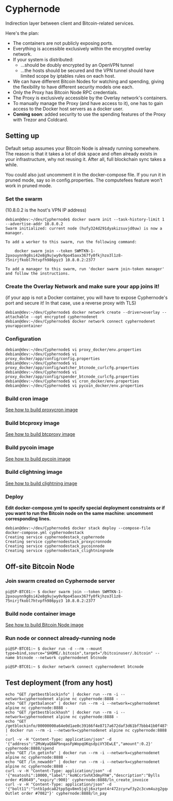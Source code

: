 # Cyphernode

Indirection layer between client and Bitcoin-related services.

Here's the plan:

- The containers are not publicly exposing ports.
- Everything is accessible exclusively within the encrypted overlay network.
- If your system is distributed:
  - ...should be doubly encrypted by an OpenVPN tunnel
  - ...the hosts should be secured and the VPN tunnel should have limited scope by iptables rules on each host.
- We can have different Bitcoin Nodes for watching and spending, giving the flexibility to have different security models one each.
- Only the Proxy has Bitcoin Node RPC credentials.
- The Proxy is exclusively accessible by the Overlay network's containers.
- To manually manage the Proxy (and have access to it), one has to gain access to the Docker host servers as a docker user.
- **Coming soon**: added security to use the spending features of the Proxy with Trezor and Coldcard.

## Setting up

Default setup assumes your Bitcoin Node is already running somewhere.  The reason is that it takes a lot of disk space and often already exists in your infrastructure, why not reusing it.  After all, full blockchain sync takes a while.

You could also just uncomment it in the docker-compose file.  If you run it in pruned mode, say so in config.properties.  The computefees feature won't work in pruned mode.

### Set the swarm
(10.8.0.2 is the host's VPN IP address)

```shell
debian@dev:~/dev/Cyphernode$ docker swarm init --task-history-limit 1 --advertise-addr 10.8.0.2
Swarm initialized: current node (hufy324d291dyakizsuvjd0uw) is now a manager.

To add a worker to this swarm, run the following command:

    docker swarm join --token SWMTKN-1-2pxouynn9g8si42e8g9ujwy0v9po45axx367fy0fkjhzo3l1z8-75nirjfkobl7htvpfh986pyz3 10.8.0.2:2377

To add a manager to this swarm, run 'docker swarm join-token manager' and follow the instructions.
```

### Create the Overlay Network and make sure your app joins it!
(if your app is not a Docker container, you will have to expose Cyphernode's port and secure it!  In that case, use a reverse proxy with TLS)

```shell
debian@dev:~/dev/Cyphernode$ docker network create --driver=overlay --attachable --opt encrypted cyphernodenet
debian@dev:~/dev/Cyphernode$ docker network connect cyphernodenet yourappcontainer
```

### Configuration

```shell
debian@dev:~/dev/Cyphernode$ vi proxy_docker/env.properties
debian@dev:~/dev/Cyphernode$ vi proxy_docker/app/config/config.properties
debian@dev:~/dev/Cyphernode$ vi proxy_docker/app/config/watcher_btcnode_curlcfg.properties
debian@dev:~/dev/Cyphernode$ vi proxy_docker/app/config/spender_btcnode_curlcfg.properties
debian@dev:~/dev/Cyphernode$ vi cron_docker/env.properties
debian@dev:~/dev/Cyphernode$ vi pycoin_docker/env.properties
```

### Build cron image

[See how to build proxycron image](../cron_docker)

### Build btcproxy image

[See how to build btcproxy image](../proxy_docker)

### Build pycoin image

[See how to build pycoin image](../pycoin_docker)

### Build clightning image

[See how to build clightning image](https://github.com/SatoshiPortal/dockers/tree/master/rpi/LN/c-lightning)

### Deploy

**Edit docker-compose.yml to specify special deployment constraints or if you want to run the Bitcoin node on the same machine: uncomment corresponding lines.**

```shell
debian@dev:~/dev/Cyphernode$ docker stack deploy --compose-file docker-compose.yml cyphernodestack
Creating service cyphernodestack_cyphernode
Creating service cyphernodestack_proxycronnode
Creating service cyphernodestack_pycoinnode
Creating service cyphernodestack_clightningnode
```

## Off-site Bitcoin Node

### Join swarm created on Cyphernode server

```shell
pi@SP-BTC01:~ $ docker swarm join --token SWMTKN-1-2pxouynn9g8si42e8g9ujwy0v9po45axx367fy0fkjhzo3l1z8-75nirjfkobl7htvpfh986pyz3 10.8.0.2:2377
```

### Build node container image

[See how to build Bitcoin Node image](https://github.com/SatoshiPortal/dockers/tree/master/rpi/bitcoin-core)

### Run node or connect already-running node

```shell
pi@SP-BTC01:~ $ docker run -d --rm --mount type=bind,source="$HOME/.bitcoin",target="/bitcoinuser/.bitcoin" --name btcnode --network cyphernodenet btcnode
```

```shell
pi@SP-BTC01:~ $ docker network connect cyphernodenet btcnode
```

## Test deployment (from any host)

```shell
echo "GET /getbestblockinfo" | docker run --rm -i --network=cyphernodenet alpine nc cyphernode:8888 -
echo "GET /getbalance" | docker run --rm -i --network=cyphernodenet alpine nc cyphernode:8888 -
echo "GET /getbestblockhash" | docker run --rm -i --network=cyphernodenet alpine nc cyphernode:8888 -
echo "GET /getblockinfo/00000000a64e0d1ae0c39166f4e8717a672daf3d61bf7bbb41b0f487fcae74d2" | docker run --rm -i --network=cyphernodenet alpine nc cyphernode:8888 -
curl -v -H "Content-Type: application/json" -d '{"address":"2MsWyaQ8APbnqasFpWopqUKqsdpiVY3EwLE","amount":0.2}' cyphernode:8888/spend
echo "GET /ln_getinfo" | docker run --rm -i --network=cyphernodenet alpine nc cyphernode:8888 -
echo "GET /ln_newaddr" | docker run --rm -i --network=cyphernodenet alpine nc cyphernode:8888 -
curl -v -H "Content-Type: application/json" -d '{"msatoshi":10000,"label":"koNCcrSvhX3dmyFhW","description":"Bylls order #10649","expiry":900}' cyphernode:8888/ln_create_invoice
curl -v -H "Content-Type: application/json" -d '{"bolt11":"lntb1pdca82tpp5gv8mn5jqlj6xztpnt4r472zcyrwf3y2c3cvm4uzg2gqcnj90f83qdp2gf5hgcm0d9hzqnm4w3kx2apqdaexgetjyq3nwvpcxgcqp2g3d86wwdfvyxcz7kce7d3n26d2rw3wf5tzpm2m5fl2z3mm8msa3xk8nv2y32gmzlhwjved980mcmkgq83u9wafq9n4w28amnmwzujgqpmapcr3","msatoshi":10000,"description":"Bitcoin Outlet order #7082"}' cyphernode:8888/ln_pay
```
